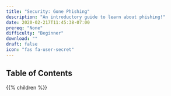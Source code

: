 ```yaml
---
title: "Security: Gone Phishing"
description: "An introductory guide to learn about phishing!"
date: 2020-02-217T11:45:38-07:00
prereq: "None"
difficulty: "Beginner"
download: ""
draft: false
icon: "fas fa-user-secret"
---
```


## Table of Contents

{{% children %}}
